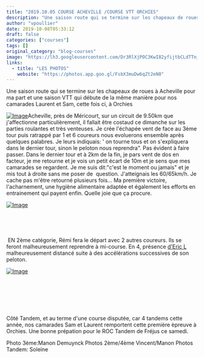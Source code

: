```yaml
---
title: "2019.10.05 COURSE ACHEVILLE /COURSE VTT ORCHIES"
description: "Une saison route qui se termine sur les chapeaux de roues à Acheville pour ma part et une saison VTT qui débute de la même manière pour nos camarades Laurent et Sam, cette fois ci, à Orchies"
author: "vpoullier"
date: 2019-10-08T05:33:12
draft: false
categories: ["courses"]
tags: []
original_category: "blog-courses"
image: "https://lh3.googleusercontent.com/Dr3RlXjPOC3KwI82yfijtbCLdTTn_AbJCfYQ283Ku8MhEv7HTKBfd15tsX71iIiESlyBxM_onIJSzoff3eheE-v0Z6ryNQipfcy_m9_5dCLQu2Bmwq5ahD4ytzwtTr3ZSa4EungQL21zsMBVTWH7XJQ1cFf9WNFVqN58Xyzd2hmIDVFKivQzTWXpHd_juhC22IRkqMmrDa53q8mB_cGNLnRylLxvL5pcoAOHWjXMYZJ1gTIdTOzgL2oHKh2MGE_sxsu5LDqq72HlPeW2MAWDtWXioDoXYATIOpjlils2cuBNEtfze6jknUR0fysJnG42_y_fZPILZiC62kwqhWAVhM8cAGyNx8D99vWsoJkyzUPAMzM-uO-WMyOj9qLDxOl57YybAdHcQUbB7GfV8r3Y-ydaUYd2QvOWRTWcVi-9uarYbAOYi6fqbfemuO_V64FMHlj_39nJ74awy_VxJ8hZtM-Mxiuqn2R2eIerUB8wg647g3VVC_xLOHXsFMyGtiKmSk21i5NQ8zg0FiAyDe-nshhliHDkWb67HlEjvrf7JJwoxqvgR5zgHW71aJ4TS9JouZn6Y_0TJWjan7_YLg0XYwGCqcgvcEmkEXplR2WjNxOVqtw0rDu7iTADvmcfPSH3zqRPT2XeZ3nDkGVngIP0bTS2sNvSoketmpmmqjhfCiuRNcEo7VYdBoS1tMVUHL5SHAUgjlkPo3XhYFHcJnoaJpXW6TynhZCwFi2oPV3fh4JOwxq3=w1064-h709-no"
links:
  - title: "LES PHOTOS"
    website: "https://photos.app.goo.gl/FsbX3muDw6qZt2eN8"
---
```


Une saison route qui se termine sur les chapeaux de roues à Acheville pour ma part et une saison VTT qui débute de la même manière pour nos camarades Laurent et Sam, cette fois ci, à Orchies

<!--more-->

[ ![Image](https://lh3.googleusercontent.com/SqeaPzzR7j_sRM7It9lq7SZWbUTjCMJemm9Ak0H96kdOfP4CqRTrv_RJ6X5VmXXPqnc9u3DDgZ5VpFv9avgM26-ZKb2osyLVPjz66iMbviIB0699kkwVlMywZnQl7kYMiMvnzAlq1NhYCYoGrzRq3NUmdNzj-K7gTSeeH_qOsoYijKtuQPzDNQJaAunInzABydb2jqmLSYMbEgG4k2p52TmOdHt2rNgXAnMBq4bsnJEpm9Jf6Qzk9JBdVIGp6x5bizbjZH-riX1kSmIrCE7DzwkC07ZapwthOJ-eZ_u8HS-dzYqHj5pchgdU64AZKqvFl4wheY5_ggQMLBGy9jH1uhjvKJ6Rtj-cHAXmOSuObIJnqYvVEG2FLlSCQzavILv8lMsA93vWwPeXFEVAieqmocJow5MrGUQrGXNEkKBaq-2rgTVi-3cHwhW-q3t2M14ZCYjdsCRg5WHiL9qhWh40JE0OWreAzBU1H5AB1_2T76XgYrzPrLd2WjWfvPFk-EM-iFhBcXuwLVUWgjt6oqpBCIqz-yC2LuWtrjEkkkydu-L6_96dbcNSobgOEvPiU6d2EVbve2IYJWVI-zIUMHeyTGAIm71qDhL_O_t4dfCAcJ8M2tKGGhjuLytsT-drfYp4Ky_SexU53seWQ8HYrO-33vQqVV3kXWxxXciguksT6ro2LOPt8Pjcq_Ev9XD0LGo8nZBGxhU1qyHdHKTLdv7HXLfTULQmXVrBd5G86HCKyJygKVC_=w477-h318-no)](https://lh3.googleusercontent.com/SqeaPzzR7j_sRM7It9lq7SZWbUTjCMJemm9Ak0H96kdOfP4CqRTrv_RJ6X5VmXXPqnc9u3DDgZ5VpFv9avgM26-ZKb2osyLVPjz66iMbviIB0699kkwVlMywZnQl7kYMiMvnzAlq1NhYCYoGrzRq3NUmdNzj-K7gTSeeH_qOsoYijKtuQPzDNQJaAunInzABydb2jqmLSYMbEgG4k2p52TmOdHt2rNgXAnMBq4bsnJEpm9Jf6Qzk9JBdVIGp6x5bizbjZH-riX1kSmIrCE7DzwkC07ZapwthOJ-eZ_u8HS-dzYqHj5pchgdU64AZKqvFl4wheY5_ggQMLBGy9jH1uhjvKJ6Rtj-cHAXmOSuObIJnqYvVEG2FLlSCQzavILv8lMsA93vWwPeXFEVAieqmocJow5MrGUQrGXNEkKBaq-2rgTVi-3cHwhW-q3t2M14ZCYjdsCRg5WHiL9qhWh40JE0OWreAzBU1H5AB1_2T76XgYrzPrLd2WjWfvPFk-EM-iFhBcXuwLVUWgjt6oqpBCIqz-yC2LuWtrjEkkkydu-L6_96dbcNSobgOEvPiU6d2EVbve2IYJWVI-zIUMHeyTGAIm71qDhL_O_t4dfCAcJ8M2tKGGhjuLytsT-drfYp4Ky_SexU53seWQ8HYrO-33vQqVV3kXWxxXciguksT6ro2LOPt8Pjcq_Ev9XD0LGo8nZBGxhU1qyHdHKTLdv7HXLfTULQmXVrBd5G86HCKyJygKVC_=w477-h318-no)Acheville, près de Méricourt, sur un circuit de 9.50km que j'affectionne particulièrement, il fallait être costaud ce dimanche sur les parties roulantes et très venteuses. Je crée l'échapée vent de face au 3ème tour puis ratrappé par 1 et 6 coureurs nous evoluerons ensemble après quelques palabres. Je leurs indiquais: ' on tourne tous et on s'expliquera dans le dernier tour, sinon le peloton nous reprendra". Pas évident à faire passer. Dans le dernier tour et à 2km de la fin, je pars vent de dos en facteur, je me retourne et je vois un petit écart de 10m et je sens que mes camarades se regardent. Je me suis dit:"c'est le moment ou jamais" et je mis tout à droite sans me poser de &nbsp;question. J'atteignais les 60/65km/h. Je cache pas m'être retourné plusieurs fois... Ma première victoire, l'acharnement, une hygiène alimentaire adaptée et également les efforts en entrainement qui payent enfin. Quelle joie que ça procure. 

[![Image](https://lh3.googleusercontent.com/wbsCO0Ch_jG597G1zGgADGqPVeBPnDRqmqTyZ4wLryVpcZDHeKRnlJfAt9wGTtTfxCWGO-SQYIseUpUbJYEwxx5s5NgLJjMYidUvYvJrJ4nPGsVTT3e1XjVhSpy4kqc1ieglwD0OVzkKBfA1wXoVIQmHH7TvKf7jop1MdBRh58aOZd0FBxjuWAKgI0GiTxk1oWjDd9TINMj8sTaUrfzETcUoz0yFYgMMCXaVKiIPULhISOXwb9HE19D2nYO8bi81jfvuzEY9umAn4kdbbPWul3SH0CqczAhsFNMyXIsjjDl1-DjifaOSHXCs81KcUpz2P2kRcUvJsCdVv3XZqkUsxOk2EI6pAikXoqvIOvQ-Xq8nORI3YGFMyUs5khDFp36CF98uZcQX20XRwV0JfgAUIrzKCiva8eSxtk38RPZVMiGT-L-4jp1AUeiR-SQU0OmZ_schRDACGyYG3mw_CDh5e4nFsaaodFr2OEONcvGdp0D84api2W8Q5gdHgIUE7kVt4_Fb1Jhvc12x5egdOTkh1y6x7uvQW_qIW-fxBkhdO9zOdxuW0_cRkXaOgYbQeQK8-mMOAhDn_RhCiiRgVKpm0tCQsY4VhKqDiMfKHz7oLvaGMx2onSuxW5BH3OXunAR29oIGw6nZuq7N4Gbi4vVm9Q2sITdVUtBwq9_tMy149uIre9N3oSu_3W5l78u-0fBTcoJFRLhCrnRuMImhFEr_EAv9xhWovlR_kCAVyba-h6SaEgMD=s357-no)](https://lh3.googleusercontent.com/wbsCO0Ch_jG597G1zGgADGqPVeBPnDRqmqTyZ4wLryVpcZDHeKRnlJfAt9wGTtTfxCWGO-SQYIseUpUbJYEwxx5s5NgLJjMYidUvYvJrJ4nPGsVTT3e1XjVhSpy4kqc1ieglwD0OVzkKBfA1wXoVIQmHH7TvKf7jop1MdBRh58aOZd0FBxjuWAKgI0GiTxk1oWjDd9TINMj8sTaUrfzETcUoz0yFYgMMCXaVKiIPULhISOXwb9HE19D2nYO8bi81jfvuzEY9umAn4kdbbPWul3SH0CqczAhsFNMyXIsjjDl1-DjifaOSHXCs81KcUpz2P2kRcUvJsCdVv3XZqkUsxOk2EI6pAikXoqvIOvQ-Xq8nORI3YGFMyUs5khDFp36CF98uZcQX20XRwV0JfgAUIrzKCiva8eSxtk38RPZVMiGT-L-4jp1AUeiR-SQU0OmZ_schRDACGyYG3mw_CDh5e4nFsaaodFr2OEONcvGdp0D84api2W8Q5gdHgIUE7kVt4_Fb1Jhvc12x5egdOTkh1y6x7uvQW_qIW-fxBkhdO9zOdxuW0_cRkXaOgYbQeQK8-mMOAhDn_RhCiiRgVKpm0tCQsY4VhKqDiMfKHz7oLvaGMx2onSuxW5BH3OXunAR29oIGw6nZuq7N4Gbi4vVm9Q2sITdVUtBwq9_tMy149uIre9N3oSu_3W5l78u-0fBTcoJFRLhCrnRuMImhFEr_EAv9xhWovlR_kCAVyba-h6SaEgMD=s357-no)

&nbsp;

&nbsp;

&nbsp;EN 2ème catégorie, Rémi fera le départ avec 2 autres coureurs. Ils se feront malheureusement reprendre à mi-course. En 4, présence [d'Eric L](https://lh3.googleusercontent.com/VlBnp0SydXlV_TSKIx7RiutpjQhC0AVUJb-F1zXFi21Zt-RQHpy69WSlLP1nYUZzKrhDtYQDachsSgYEpFKyjN9mZENDDVD1cmiXPcanD7OYC6EbRDkLGYxNtDfekJb5smzqTk6sfzKgo_BH4ljL5QKMC17WF5FxaPjY-H5Ko8svHpxIMtiABjvig3VQIIl4wpWzwgaWbkmvzYIQOCRQD4W8rHTIRDygSi8rqBzeai5s8ezrTnDzqfmhZptAuh7d16rSBv4ZL1GE80xOXqVJOApNNiPH4BewpwsoH3vPVCtsgABspbSN3Fbs46_b57wZnHXbwXH604GJEisbN3Kv2kzKaJxKYBe5INwukwkA8MCTa8ryjXWp2aohR0pMnuCa1zqTjm_W-Nj2miRV3v3hvbqdUWa8Ege2_QdRqR5sQEieyFTCbNML4F0Z2URNgxg7u55ErW7OiuzmXbheVVZ3kB-5MkivBqQQHsdT_oNMJRTDG1NtykXv5VjfEI6WDEj6rdN_UlPRMxefcCUrF0vz22AWi2RMJ3IOpgRhHjtvX2itROdMTOOIrbD8tY14blZcB4w41HJ2RDXX-NCtbzJTVttorFQVgTSvjxmr4PT4XX8WJ-KYF7yNc4RkKpA6fpEeDXI_Xshyn0MFpDlOXlh8uGtIPisIRCvWUg3VENWfRHsCsf2ny2L70d5h24Z4jrP1aLb9QAv-YLs1ELxzibAolkT2hro3De1_rsObysk86FoG5Bqw=w219-h329-no) malheureusement distancé suite à des accélérations successives de son peloton.

[![Image](https://lh3.googleusercontent.com/axtgTcnC7nDRauqwZoiwNctzHIlMCBwi5J53eLHUifyorgJGeAlIyVtx759sk4HRqYCfGKK7On06FTzTVNksIXWn_YyHX7BODI4YKklMaznA5SiVwzNBNBMqdsp7RXDJRyswt5c4zPO6fizK8AjK4KHqCXSs2yzExVwUWGBhvwklDK9dw_7FCFayGVAorl0W6PLfqefpvX722z9kPmjYVqxQEq3kaKn6s-pvKi7xuG-oGSSHtxFVWxgEreHe52QHocjwkBM6DyvhctuFrhberoGVkoJ86_VHGB_XSmHq-4UMNSaVTv1ItWyAvlIHNgjgEm3twl1jXQ17asrbMyUAleOUVZ71HgHHnmozRrie22jbueXyxJKvt3jwV4FCPNlhLU6Xl29S2GEvTxJP5EKUFscLVwcFIlq9BkCg_S930iqnkFDyLaQ_NIuGPxxkfjeYSkpzs0-uUSb4N_EIAwQVk0dAo5Agv6joItgbx_P1IsEeUb15B4yIYEIqO7P8VIuuGNyNE9_ImdiAedRMpyV42S-iB6MFNSBIi5IKOfZ5y9Q8Q4qlwh_Q7OfpnCJYKOxyBIECorvL9K5UKH6D-sbrIj79mNBHA6HU5vpQ1aTPkcvX-Xcf_II7jJw9cYHNR3rpqsj9WDjPOoxt-vUEfqqrW1K5gnis4Am9kfdhLehtcYxJ5NjRjN4P_fl-8R8gAq2OA9Eb3Hjdwy5s-ihM312O4YynqOkzK18qUNfmp2tVGxut27qZ=w477-h318-no)](https://lh3.googleusercontent.com/axtgTcnC7nDRauqwZoiwNctzHIlMCBwi5J53eLHUifyorgJGeAlIyVtx759sk4HRqYCfGKK7On06FTzTVNksIXWn_YyHX7BODI4YKklMaznA5SiVwzNBNBMqdsp7RXDJRyswt5c4zPO6fizK8AjK4KHqCXSs2yzExVwUWGBhvwklDK9dw_7FCFayGVAorl0W6PLfqefpvX722z9kPmjYVqxQEq3kaKn6s-pvKi7xuG-oGSSHtxFVWxgEreHe52QHocjwkBM6DyvhctuFrhberoGVkoJ86_VHGB_XSmHq-4UMNSaVTv1ItWyAvlIHNgjgEm3twl1jXQ17asrbMyUAleOUVZ71HgHHnmozRrie22jbueXyxJKvt3jwV4FCPNlhLU6Xl29S2GEvTxJP5EKUFscLVwcFIlq9BkCg_S930iqnkFDyLaQ_NIuGPxxkfjeYSkpzs0-uUSb4N_EIAwQVk0dAo5Agv6joItgbx_P1IsEeUb15B4yIYEIqO7P8VIuuGNyNE9_ImdiAedRMpyV42S-iB6MFNSBIi5IKOfZ5y9Q8Q4qlwh_Q7OfpnCJYKOxyBIECorvL9K5UKH6D-sbrIj79mNBHA6HU5vpQ1aTPkcvX-Xcf_II7jJw9cYHNR3rpqsj9WDjPOoxt-vUEfqqrW1K5gnis4Am9kfdhLehtcYxJ5NjRjN4P_fl-8R8gAq2OA9Eb3Hjdwy5s-ihM312O4YynqOkzK18qUNfmp2tVGxut27qZ=w477-h318-no)

&nbsp;

&nbsp;

&nbsp;&nbsp;

Côté Tandem, et au terme d'une course disputée, car 4 tandems cette année, nos camarades Sam et Laurent remportent cette première èpreuve à Orchies. Une bonne prépation pour le ROC Tandem de Fréjus ce samedi.

Photo 3ème:Manon Demuynck Photos 2ème/4ème Vincent/Manon Photos Tandem: Soleine